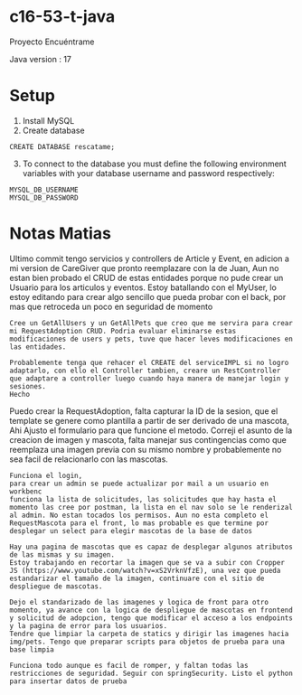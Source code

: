 # c16-53-t-java

Proyecto Encuéntrame

Java version : 17 

# Setup

1. Install MySQL
2. Create database 

```
CREATE DATABASE rescatame;
```

3. To connect to the database you must define the following environment variables with your database username and password respectively:

```
MYSQL_DB_USERNAME
MYSQL_DB_PASSWORD
```

# Notas Matias
Ultimo commit tengo servicios y controllers de Article y Event, en adicion a mi version de CareGiver que pronto reemplazare con la de Juan, Aun no estan bien probado el CRUD de estas entidades porque no pude crear un Usuario para los articulos y eventos.
Estoy batallando con el MyUser, lo estoy editando para crear algo sencillo que pueda probar con el back, por mas que retroceda un poco en seguridad de momento

```
Cree un GetAllUsers y un GetAllPets que creo que me servira para crear mi RequestAdoption CRUD. Podria evaluar eliminarse estas modificaciones de users y pets, tuve que hacer leves modificaciones en las entidades.

Probablemente tenga que rehacer el CREATE del serviceIMPL si no logro adaptarlo, con ello el Controller tambien, creare un RestController que adaptare a controller luego cuando haya manera de manejar login y sesiones.
Hecho
```

Puedo crear la RequestAdoption, falta capturar la ID de la sesion, que el template se genere como plantilla a partir de ser derivado de una mascota, Ahi Ajusto el formulario para que funcione el metodo.
Correji el asunto de la creacion de imagen y mascota, falta manejar sus contingencias como que reemplaza una imagen previa con su mismo nombre y probablemente no sea facil de relacionarlo con las mascotas.

```
Funciona el login, 
para crear un admin se puede actualizar por mail a un usuario en workbenc
funciona la lista de solicitudes, las solicitudes que hay hasta el momento las cree por postman, la lista en el nav solo se le renderizal al admin. No estan tocados los permisos. Aun no esta completo el RequestMascota para el front, lo mas probable es que termine por desplegar un select para elegir mascotas de la base de datos

Hay una pagina de mascotas que es capaz de desplegar algunos atributos de las mismas y su imagen.
Estoy trabajando en recortar la imagen que se va a subir con Cropper JS (https://www.youtube.com/watch?v=xS2VrknVfzE), una vez que pueda estandarizar el tamaño de la imagen, continuare con el sitio de despliegue de mascotas. 

Dejo el standarizado de las imagenes y logica de front para otro momento, ya avance con la logica de despliegue de mascotas en frontend y solicitud de adopcion, tengo que modificar el acceso a los endpoints y la pagina de error para los usuarios.
Tendre que limpiar la carpeta de statics y dirigir las imagenes hacia img/pets. Tengo que preparar scripts para objetos de prueba para una base limpia

Funciona todo aunque es facil de romper, y faltan todas las restricciones de seguridad. Seguir con springSecurity. Listo el python para insertar datos de prueba
```




